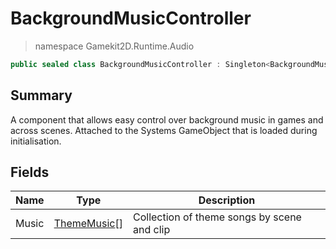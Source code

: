 # BackgroundMusicController
> namespace Gamekit2D.Runtime.Audio
```csharp
public sealed class BackgroundMusicController : Singleton<BackgroundMusicController>
```

## Summary
A component that allows easy control over background music in games and across scenes. Attached to the Systems
GameObject that is loaded during initialisation.

## Fields
| Name | Type                            | Description |
|------|---------------------------------|-------------|
| Music | [ThemeMusic](./ThemeMusic.md)[] | Collection of theme songs by scene and clip |